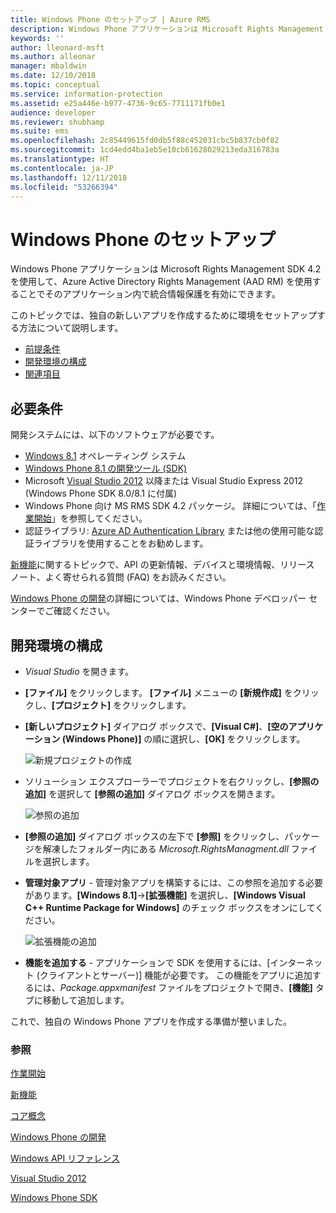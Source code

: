 ```yaml
---
title: Windows Phone のセットアップ | Azure RMS
description: Windows Phone アプリケーションは Microsoft Rights Management SDK 4.2 を使用して、そのアプリケーション内で統合情報保護を有効にできます。
keywords: ''
author: lleonard-msft
ms.author: alleonar
manager: mbaldwin
ms.date: 12/10/2018
ms.topic: conceptual
ms.service: information-protection
ms.assetid: e25a446e-b977-4736-9c65-7711171fb0e1
audience: developer
ms.reviewer: shubhamp
ms.suite: ems
ms.openlocfilehash: 2c85449615fd0db5f88c452031cbc5b837cb0f82
ms.sourcegitcommit: 1cd4edd4ba1eb5e10cb61628029213eda316783a
ms.translationtype: HT
ms.contentlocale: ja-JP
ms.lasthandoff: 12/11/2018
ms.locfileid: "53266394"
---
```

# <a name="windows-phone-setup"></a>Windows Phone のセットアップ


Windows Phone アプリケーションは Microsoft Rights Management SDK 4.2 を使用して、Azure Active Directory Rights Management (AAD RM) を使用することでそのアプリケーション内で統合情報保護を有効にできます。

このトピックでは、独自の新しいアプリを作成するために環境をセットアップする方法について説明します。

-   [前提条件](#prerequisites)
-   [開発環境の構成](#configuring-your-development-environment)
-   [関連項目](#see-also)

## <a name="prerequisites"></a>必要条件


開発システムには、以下のソフトウェアが必要です。

-   [Windows 8.1](https://windows.microsoft.com/windows-8/meet) オペレーティング システム
-   [Windows Phone 8.1 の開発ツール (SDK)](https://developer.microsoft.com/windows/downloads/sdk-archive)
-   Microsoft [Visual Studio 2012](https://visualstudio.microsoft.com/vs/older-downloads/) 以降または Visual Studio Express 2012 (Windows Phone SDK 8.0/8.1 に付属)
-   Windows Phone 向け MS RMS SDK 4.2 パッケージ。 詳細については、「[作業開始](get-started.md)」を参照してください。
-   認証ライブラリ: [Azure AD Authentication Library](https://msdn.microsoft.com/library/jj573266.aspx) または他の使用可能な認証ライブラリを使用することをお勧めします。

[新機能](release-notes.md)に関するトピックで、API の更新情報、デバイスと環境情報、リリース ノート、よく寄せられる質問 (FAQ) をお読みください。

[Windows Phone の開発](https://msdn.microsoft.com/library/windowsphone/develop/ff402535.aspx)の詳細については、Windows Phone デベロッパー センターでご確認ください。

## <a name="configuring-your-development-environment"></a>開発環境の構成


-   *Visual Studio* を開きます。
-   **[ファイル]** をクリックします。 **[ファイル]** メニューの **[新規作成]** をクリックし、**[プロジェクト]** をクリックします。
-   **[新しいプロジェクト]** ダイアログ ボックスで、**[Visual C\#]**、**[空のアプリケーション (Windows Phone)]** の順に選択し、**[OK]** をクリックします。

    ![新規プロジェクトの作成](../media/wpsetup-newproj.png)

-   ソリューション エクスプローラーでプロジェクトを右クリックし、**[参照の追加]** を選択して **[参照の追加]** ダイアログ ボックスを開きます。

    ![参照の追加](../media/wpsetup-addref.png)

-   **[参照の追加]** ダイアログ ボックスの左下で **[参照]** をクリックし、パッケージを解凍したフォルダー内にある *Microsoft.RightsManagment.dll* ファイルを選択します。
-   **管理対象アプリ** - 管理対象アプリを構築するには、この参照を追加する必要があります。**[Windows 8.1]**-&gt;**[拡張機能]** を選択し、**[Windows Visual C++ Runtime Package for Windows]** のチェック ボックスをオンにしてください。

    ![拡張機能の追加](../media/wpsetup-refmngr.png)

-   **機能を追加する** - アプリケーションで SDK を使用するには、[インターネット (クライアントとサーバー)] 機能が必要です。 この機能をアプリに追加するには、*Package.appxmanifest* ファイルをプロジェクトで開き、**[機能]** タブに移動して追加します。

これで、独自の Windows Phone アプリを作成する準備が整いました。

### <a name="see-also"></a>参照

[作業開始](get-started.md)

[新機能](release-notes.md)

[コア概念](core-concepts.md)

[Windows Phone の開発](https://msdn.microsoft.com/library/windowsphone/develop/ff402535.aspx)

[Windows API リファレンス](https://msdn.microsoft.com/library/dn891914.aspx)

[Visual Studio 2012](https://visualstudio.microsoft.com/vs/older-downloads/)

[Windows Phone SDK](https://developer.microsoft.com/windows/downloads/sdk-archive)
